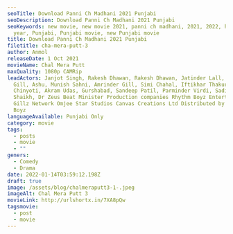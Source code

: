 ```yaml
---
seoTitle: Download Panni Ch Madhani 2021 Punjabi
seoDescription: Download Panni Ch Madhani 2021 Punjabi
seoKeywords: new movie, new movie 2021, panni ch madhani, 2021, 2022, happy new
  year, Punjabi, Punjabi movie, new Punjabi movie
title: Download Panni Ch Madhani 2021 Punjabi
filetitle: cha-mera-putt-3
author: Anmol
releaseDate: 1 Oct 2021
movieName: Chal Mera Putt
maxQuality: 1080p CAMRip
leadActors: Janjot Singh, Rakesh Dhawan, Rakesh Dhawan, Jatinder Lall,  Karaj
  Gill, Ashu, Munish Sahni, Amrinder Gill, Simi Chahal, Iftikhar Thakur, Nasir
  Chinyoti, Akram Udas, Gurshabad, Sandeep Patil, Parminder Virdi, Sadik Ali
  Shaikh, Dr Zeus Beat Minister Production companies Rhythm Boyz Entertainment
  Gillz Network Omjee Star Studios Canvas Creations Ltd Distributed by Rhythm
  Boyz
languageAvailable: Punjabi Only
category: movie
tags:
  - posts
  - movie
  - ""
geners:
  - Comedy
  - Drama
date: 2022-01-14T03:59:12.198Z
draft: true
image: /assets/blog/chalmeraputt3-1-.jpeg
imageAlt: Chal Mera Putt 3
movieLink: http://urlshortx.in/7XA8pQw
tagsmovie:
  - post
  - movie
---
```

